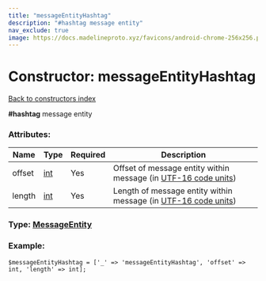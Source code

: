 ```yaml
---
title: "messageEntityHashtag"
description: "#hashtag message entity"
nav_exclude: true
image: https://docs.madelineproto.xyz/favicons/android-chrome-256x256.png
---
```

# Constructor: messageEntityHashtag  
[Back to constructors index](/API_docs/constructors/index.html)



**\#hashtag** message entity

### Attributes:

| Name     |    Type       | Required | Description |
|----------|---------------|----------|-------------|
|offset|[int](/API_docs/types/int.html) | Yes|Offset of message entity within message (in [UTF-16 code units](https://core.telegram.org/api/entities#entity-length))|
|length|[int](/API_docs/types/int.html) | Yes|Length of message entity within message (in [UTF-16 code units](https://core.telegram.org/api/entities#entity-length))|



### Type: [MessageEntity](/API_docs/types/MessageEntity.html)


### Example:

```
$messageEntityHashtag = ['_' => 'messageEntityHashtag', 'offset' => int, 'length' => int];
```  
